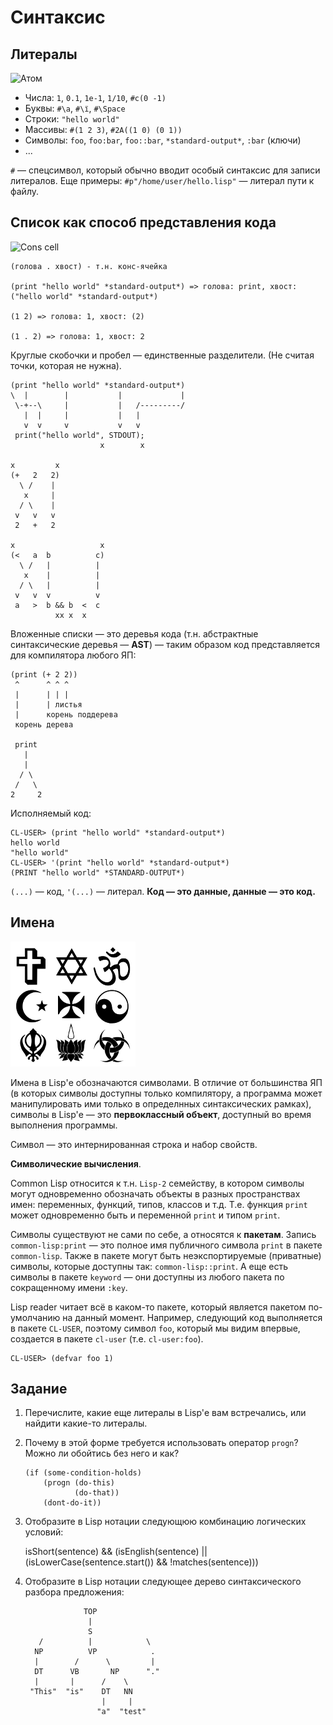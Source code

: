 # Синтаксис

## Литералы

![Атом](http://upload.wikimedia.org/wikipedia/commons/thumb/e/e2/Stylised_Lithium_Atom.png/200px-Stylised_Lithium_Atom.png)

- Числа: `1`, `0.1`, `1e-1`, `1/10`, `#c(0 -1)`
- Буквы: `#\a`, `#\ї`, `#\Space`
- Строки: `"hello world"`
- Массивы: `#(1 2 3)`, `#2A((1 0) (0 1))`
- Символы: `foo`, `foo:bar`, `foo::bar`, `*standard-output*`, `:bar` (ключи)
- ...

`#` — спецсимвол, который обычно вводит особый синтаксис для записи литералов. Еще примеры: `#p"/home/user/hello.lisp"` — литерал пути к файлу.


## Список как способ представления кода

![Cons cell](http://upload.wikimedia.org/wikipedia/commons/thumb/1/1b/Cons-cells.svg/350px-Cons-cells.svg.png)

    (голова . хвост) - т.н. конс-ячейка

    (print "hello world" *standard-output*) => голова: print, хвост: ("hello world" *standard-output*)

	(1 2) => голова: 1, хвост: (2)

    (1 . 2) => голова: 1, хвост: 2

Круглые скобочки и пробел — единственные разделители. (Не считая точки, которая не нужна).

    (print "hello world" *standard-output*)
    \  |        |           |             |
     \-+--\     |           |   /---------/
       |  |     |           |   |
       v  v     v           v   v
     print("hello world", STDOUT);
                        x        x

    x         x
    (+   2   2)
      \ /    |
       x     |
      / \    |
     v   v   v
     2   +   2

    x                   x
    (<   a  b          c)
      \ /   |          |
       x    |          |
      / \   |          |
     v   v  v          v
     a   >  b && b  <  c
              xx x  x

Вложенные списки — это деревья кода (т.н. абстрактные синтаксические деревья — **AST**) — таким образом код представляется для компилятора любого ЯП:

    (print (+ 2 2))
     ^      ^ ^ ^
     |      | | |
     |      | листья
     |      корень поддерева
     корень дерева

     print
       |
       |
      / \
     /   \
    2     2

Исполняемый код:

	CL-USER> (print "hello world" *standard-output*)
    hello world
    "hello world"
    CL-USER> '(print "hello world" *standard-output*)
    (PRINT "hello world" *STANDARD-OUTPUT*)

`(...)` — код, `'(...)` — литерал. **Код — это данные, данные — это код.**


## Имена

![Символы](img/symbols.png)

Имена в Lisp'е обозначаются символами. В отличие от большинства ЯП (в которых символы доступны только компилятору, а программа может манипулировать ими только в определнных синтаксических рамках), символы в Lisp'е — это **первоклассный объект**, доступный во время выполнения программы.

Символ — это интернированная строка и набор свойств.

**Символические вычисления**.

Common Lisp относится к т.н. `Lisp-2` семейству, в котором символы могут одновременно обозначать объекты в разных пространствах имен: переменных, функций, типов, классов и т.д. Т.е. функция `print` может одновременно быть и переменной `print` и типом `print`.

Символы существуют не сами по себе, а относятся к **пакетам**. Запись `common-lisp:print` — это полное имя публичного символа `print` в пакете `common-lisp`. Также в пакете могут быть неэкспортируемые (приватные) символы, которые доступны так: `common-lisp::print`. А еще есть символы в пакете `keyword` — они доступны из любого пакета по сокращенному имени `:key`.

Lisp reader читает всё в каком-то пакете, который является пакетом по-умолчанию на данный момент. Например, следующий код выполняется в пакете `CL-USER`, поэтому символ `foo`, который мы видим впервые, создается в пакете `cl-user` (т.е. `cl-user:foo`).

    CL-USER> (defvar foo 1)


## Задание

1. Перечислите, какие еще литералы в Lisp'е вам встречались,
   или найдити какие-то литералы.
2. Почему в этой форме требуется использовать оператор `progn`?
   Можно ли обойтись без него и как?

       (if (some-condition-holds)
           (progn (do-this)
                  (do-that))
           (dont-do-it))

3. Отобразите в Lisp нотации следующюю комбинацию логических условий:

      isShort(sentence) && (isEnglish(sentence) || (isLowerCase(sentence.start()) && !matches(sentence)))

4. Отобразите в Lisp нотации следующее дерево синтаксического разбора предложения:

                    TOP
                     |
                     S
          /          |            \
         NP          VP            .
         |        /      \         |
         DT      VB       NP      "."
         |       |      /    \
        "This"  "is"    DT   NN
                        |     |
                       "a"  "test"

